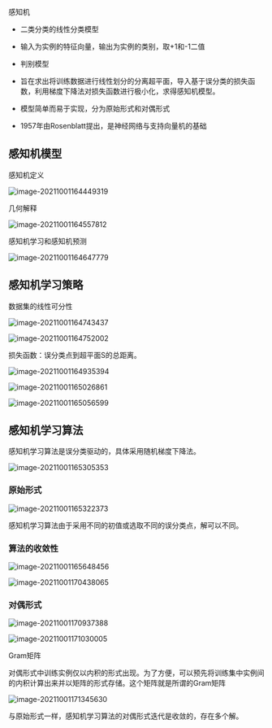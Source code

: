 感知机

- 二类分类的线性分类模型
- 输入为实例的特征向量，输出为实例的类别，取+1和-1二值

- 判别模型
- 旨在求出将训练数据进行线性划分的分离超平面，导入基于误分类的损失函数，利用梯度下降法对损失函数进行极小化，求得感知机模型。
- 模型简单而易于实现，分为原始形式和对偶形式
- 1957年由Rosenblatt提出，是神经网络与支持向量机的基础

## 感知机模型

感知机定义

![image-20211001164449319](img/image-20211001164449319.png)

几何解释

![image-20211001164557812](img/image-20211001164557812.png)

感知机学习和感知机预测

![image-20211001164647779](img/image-20211001164647779.png)

## 感知机学习策略

数据集的线性可分性

![image-20211001164743437](img/image-20211001164743437.png)

![image-20211001164752002](img/image-20211001164752002.png)

损失函数：误分类点到超平面S的总距离。

![image-20211001164935394](img/image-20211001164935394.png)

![image-20211001165026861](img/image-20211001165026861.png)

![image-20211001165056599](img/image-20211001165056599.png)

## 感知机学习算法

感知机学习算法是误分类驱动的，具体采用随机梯度下降法。

![image-20211001165305353](img/image-20211001165305353.png)

### 原始形式

![image-20211001165322373](img/image-20211001165322373.png)

感知机学习算法由于采用不同的初值或选取不同的误分类点，解可以不同。

### 算法的收敛性

![image-20211001165648456](img/image-20211001165648456.png)

![image-20211001170438065](img/image-20211001170438065.png)

### 对偶形式

![image-20211001170937388](img/image-20211001170937388.png)

![image-20211001171030005](img/image-20211001171030005.png)

Gram矩阵

对偶形式中训练实例仅以内积的形式出现。为了方便，可以预先将训练集中实例间的内积计算出来并以矩阵的形式存储。这个矩阵就是所谓的Gram矩阵

![image-20211001171345630](img/image-20211001171345630.png)

与原始形式一样，感知机学习算法的对偶形式迭代是收敛的，存在多个解。

